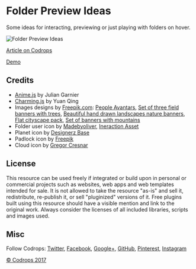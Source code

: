 # Folder Preview Ideas
Some ideas for interacting, previewing or just playing with folders on hover.

![Folder Preview Ideas](https://tympanus.net/codrops/wp-content/uploads/2017/05/FolderPreviewIdeas_Featured.png)

[Article on Codrops](https://tympanus.net/codrops/?p=31094)

[Demo](https://tympanus.net/Development/FolderPreviewIdeas/)

## Credits

- [Anime.js](http://anime-js.com/) by Julian Garnier
- [Charming.js](https://github.com/yuanqing/charming) by Yuan Qing
- Images designs by [Freepik.com](http://freepik.com): [People Avantars](http://www.flaticon.com/packs/people-avatar-set), [Set of three field banners with trees](http://www.freepik.com/free-vector/set-of-three-field-banners-with-trees_1051860.htm), [Beautiful hand drawn landscapes nature banners](http://www.freepik.com/free-vector/beautiful-hand-drawn-landscapes-nature-banners_844536.htm), [Flat cityscape pack](http://www.freepik.com/free-vector/flat-cityscape-pack_829214.htm), [Set of banners with mountains](http://www.freepik.com/free-vector/set-of-banners-with-mountains_1063372.htm)
- Folder user icon by [Madebyoliver](http://www.flaticon.com/authors/madebyoliver), [Ineraction Asset](http://www.flaticon.com/packs/interaction-assets-2)
- Planet icon by [Designerz Base](http://www.flaticon.com/free-icon/planet-land_15681) 
- Padlock icon by [Freepik](http://www.flaticon.com/free-icon/locked-padlock_64104)
- Cloud icon by [Gregor Cresnar](http://www.flaticon.com/free-icon/upload_126477)

## License
This resource can be used freely if integrated or build upon in personal or commercial projects such as websites, web apps and web templates intended for sale. It is not allowed to take the resource "as-is" and sell it, redistribute, re-publish it, or sell "pluginized" versions of it. Free plugins built using this resource should have a visible mention and link to the original work. Always consider the licenses of all included libraries, scripts and images used.

## Misc

Follow Codrops: [Twitter](http://www.twitter.com/codrops), [Facebook](http://www.facebook.com/codrops), [Google+](https://plus.google.com/101095823814290637419), [GitHub](https://github.com/codrops), [Pinterest](http://www.pinterest.com/codrops/), [Instagram](https://www.instagram.com/codropsss/)

[© Codrops 2017](http://www.codrops.com)





